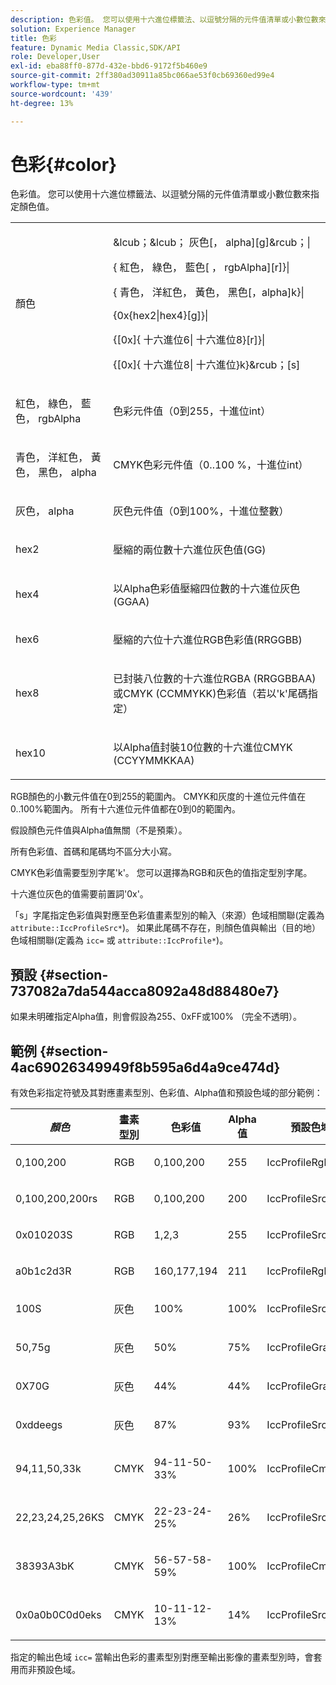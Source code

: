 ```yaml
---
description: 色彩值。 您可以使用十六進位標籤法、以逗號分隔的元件值清單或小數位數來指定顏色值。
solution: Experience Manager
title: 色彩
feature: Dynamic Media Classic,SDK/API
role: Developer,User
exl-id: eba88ff0-877d-432e-bbd6-9172f5b460e9
source-git-commit: 2ff380ad30911a85bc066ae53f0cb69360ed99e4
workflow-type: tm+mt
source-wordcount: '439'
ht-degree: 13%

---
```


# 色彩{#color}

色彩值。 您可以使用十六進位標籤法、以逗號分隔的元件值清單或小數位數來指定顏色值。

<table id="simpletable_9EBE66066E854ABE978F8F7ADC66BDE3"> 
 <tr class="strow"> 
  <td class="stentry"> <p><span class="codeph"> <span class="varname"> 顏色</span> </span> </p></td> 
  <td class="stentry"> <p> <span class="codeph">&amp;lcub；&amp;lcub；<span class="varname"> 灰色</span>[，<span class="varname"> alpha</span>][g]&amp;rcub；|</span> </p> <p> <span class="codeph"> {<span class="varname"> 紅色</span>，<span class="varname"> 綠色</span>，<span class="varname"> 藍色</span>[ ，<span class="varname"> rgbAlpha</span>][r]}|</span> </p> <p> <span class="codeph"> {<span class="varname"> 青色</span>， <span class="varname"> 洋紅色</span>， <span class="varname"> 黃色</span>， <span class="varname"> 黑色</span>[，alpha]k}|</span> </p> <p> <span class="codeph"> {0x{hex2|hex4}[g]}|</span> </p> <p> <span class="codeph">{[0x]{<span class="varname"> 十六進位6</span>|<span class="varname"> 十六進位8</span>}[r]}|</span> </p> <p> <span class="codeph"> {[0x]{<span class="varname"> 十六進位8</span>|<span class="varname"> 十六進位</span>}k}&amp;rcub；[s]</span> </p> </td> 
 </tr> 
 <tr class="strow"> 
  <td class="stentry"> <p><span class="codeph"> <span class="varname"> 紅色</span>， <span class="varname"> 綠色</span>， <span class="varname"> 藍色</span>， <span class="varname"> rgbAlpha</span></span> </p> </td> 
  <td class="stentry"> <p>色彩元件值（0到255，十進位int） </p> </td> 
 </tr> 
 <tr class="strow"> 
  <td class="stentry"> <p><span class="codeph"> <span class="varname"> 青色</span>， <span class="varname"> 洋紅色</span>， <span class="varname"> 黃色</span>， <span class="varname"> 黑色</span>， <span class="varname"> alpha</span></span> </p></td> 
  <td class="stentry"> <p>CMYK色彩元件值（0..100 %，十進位int） </p></td> 
 </tr> 
 <tr class="strow"> 
  <td class="stentry"> <p><span class="codeph"> <span class="varname"> 灰色</span>， <span class="varname"> alpha</span></span> </p> </td> 
  <td class="stentry"> <p>灰色元件值（0到100%，十進位整數） </p> </td> 
 </tr> 
 <tr class="strow"> 
  <td class="stentry"> <p><span class="codeph"> <span class="varname"> hex2</span> </span> </p></td> 
  <td class="stentry"> <p>壓縮的兩位數十六進位灰色值(GG) </p></td> 
 </tr> 
 <tr class="strow"> 
  <td class="stentry"> <p><span class="codeph"> <span class="varname"> hex4</span> </span> </p> </td> 
  <td class="stentry"> <p>以Alpha色彩值壓縮四位數的十六進位灰色(GGAA) </p> </td> 
 </tr> 
 <tr class="strow"> 
  <td class="stentry"> <p><span class="codeph"> <span class="varname"> hex6</span> </span> </p> </td> 
  <td class="stentry"> <p>壓縮的六位十六進位RGB色彩值(RRGGBB) </p></td> 
 </tr> 
 <tr class="strow"> 
  <td class="stentry"> <p><span class="codeph"> <span class="varname"> hex8</span> </span> </p> </td> 
  <td class="stentry"> <p>已封裝八位數的十六進位RGBA (RRGGBBAA)或CMYK (CCMMYKK)色彩值（若以'k'尾碼指定） </p></td> 
 </tr> 
 <tr class="strow"> 
  <td class="stentry"> <p><span class="codeph"> <span class="varname"> hex10</span> </span> </p></td> 
  <td class="stentry"> <p>以Alpha值封裝10位數的十六進位CMYK (CCYYMMKKAA) </p> </td> 
 </tr> 
</table>

RGB顏色的小數元件值在0到255的範圍內。 CMYK和灰度的十進位元件值在0..100%範圍內。 所有十六進位元件值都在0到0的範圍內。

假設顏色元件值與Alpha值無關（不是預乘）。

所有色彩值、首碼和尾碼均不區分大小寫。

CMYK色彩值需要型別字尾&#39;k&#39;。 您可以選擇為RGB和灰色的值指定型別字尾。

十六進位灰色的值需要前置詞&#39;0x&#39;。

「s」字尾指定色彩值與對應至色彩值畫素型別的輸入（來源）色域相關聯(定義為 `attribute::IccProfileSrc*`)。 如果此尾碼不存在，則顏色值與輸出（目的地）色域相關聯(定義為 `icc=` 或 `attribute::IccProfile*`)。

## 預設 {#section-737082a7da544acca8092a48d88480e7}

如果未明確指定Alpha值，則會假設為255、0xFF或100% （完全不透明）。

## 範例 {#section-4ac69026349949f8b595a6d4a9ce474d}

有效色彩指定符號及其對應畫素型別、色彩值、Alpha值和預設色域的部分範例：

<table id="table_1539E74A1EC545F1B5398D86A27079D1"> 
 <thead> 
  <tr> 
   <th class="entry"> <b> <i>顏色</i> </b> </th> 
   <th class="entry"> <b>畫素型別</b> </th> 
   <th class="entry"> <b>色彩值</b> </th> 
   <th class="entry"> <b>Alpha值</b> </th> 
   <th class="entry"> <b>預設色域 </b> </th> 
  </tr> 
 </thead>
 <tbody> 
  <tr> 
   <td> <p>0,100,200 </p> </td> 
   <td> <p>RGB </p> </td> 
   <td> <p>0,100,200 </p> </td> 
   <td> <p>255 </p> </td> 
   <td> <p> <span class="codeph"> IccProfileRgb</span> </p> </td> 
  </tr> 
  <tr> 
   <td> <p>0,100,200,200rs </p> </td> 
   <td> <p>RGB </p> </td> 
   <td> <p>0,100,200 </p> </td> 
   <td> <p>200 </p> </td> 
   <td> <p> <span class="codeph"> IccProfileSrcRgb</span> </p> </td> 
  </tr> 
  <tr> 
   <td> <p>0x010203S </p> </td> 
   <td> <p>RGB </p> </td> 
   <td> <p>1,2,3 </p> </td> 
   <td> <p>255 </p> </td> 
   <td> <p> <span class="codeph"> IccProfileSrcRgb</span> </p> </td> 
  </tr> 
  <tr> 
   <td> <p>a0b1c2d3R </p> </td> 
   <td> <p>RGB </p> </td> 
   <td> <p>160,177,194 </p> </td> 
   <td> <p>211 </p> </td> 
   <td> <p> <span class="codeph"> IccProfileRgb</span> </p> </td> 
  </tr> 
  <tr> 
   <td> <p>100S </p> </td> 
   <td> <p>灰色 </p> </td> 
   <td> <p>100% </p> </td> 
   <td> <p>100% </p> </td> 
   <td> <p> <span class="codeph"> IccProfileSrcGray</span> </p> </td> 
  </tr> 
  <tr> 
   <td> <p>50,75g </p> </td> 
   <td> <p>灰色 </p> </td> 
   <td> <p>50% </p> </td> 
   <td> <p>75% </p> </td> 
   <td> <p> <span class="codeph"> IccProfileGray</span> </p> </td> 
  </tr> 
  <tr> 
   <td> <p>0X70G </p> </td> 
   <td> <p>灰色 </p> </td> 
   <td> <p>44% </p> </td> 
   <td> <p>44% </p> </td> 
   <td> <p> <span class="codeph"> IccProfileGray</span> </p> </td> 
  </tr> 
  <tr> 
   <td> <p>0xddeegs </p> </td> 
   <td> <p>灰色 </p> </td> 
   <td> <p>87% </p> </td> 
   <td> <p>93% </p> </td> 
   <td> <p> <span class="codeph"> IccProfileSrcGray </span> </p> </td> 
  </tr> 
  <tr> 
   <td> <p>94,11,50,33k </p> </td> 
   <td> <p>CMYK </p> </td> 
   <td> <p>94-11-50-33% </p> </td> 
   <td> <p>100% </p> </td> 
   <td> <p> <span class="codeph"> IccProfileCmyk</span> </p> </td> 
  </tr> 
  <tr> 
   <td> <p>22,23,24,25,26KS </p> </td> 
   <td> <p>CMYK </p> </td> 
   <td> <p>22-23-24-25% </p> </td> 
   <td> <p>26% </p> </td> 
   <td> <p> <span class="codeph"> IccProfileSrcCmyk</span> </p> </td> 
  </tr> 
  <tr> 
   <td> <p>38393A3bK </p> </td> 
   <td> <p>CMYK </p> </td> 
   <td> <p>56-57-58-59% </p> </td> 
   <td> <p>100% </p> </td> 
   <td> <p> <span class="codeph"> IccProfileCmyk</span> </p> </td> 
  </tr> 
  <tr> 
   <td> <p>0x0a0b0C0d0eks </p> </td> 
   <td> <p>CMYK </p> </td> 
   <td> <p>10-11-12-13% </p> </td> 
   <td> <p>14% </p> </td> 
   <td> <p> <span class="codeph"> IccProfileSrcCmyk</span> </p> </td> 
  </tr> 
 </tbody> 
</table>

指定的輸出色域 `icc=` 當輸出色彩的畫素型別對應至輸出影像的畫素型別時，會套用而非預設色域。
